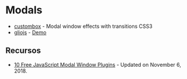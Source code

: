 # Modals

- [custombox](https://github.com/dixso/custombox/) - Modal window effects with transitions CSS3
- [gliojs](https://github.com/luisvinicius167/gliojs) - [Demo](http://luisvinicius167.github.io/gliojs/)

## Recursos

- [10 Free JavaScript Modal Window Plugins](https://www.hongkiat.com/blog/best-free-javascript-modal-window-plugins/) - Updated on November 6, 2018.

